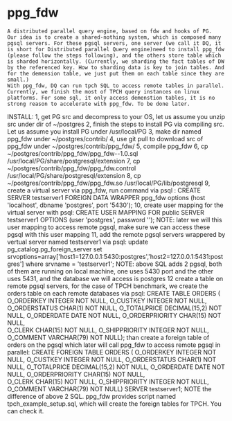 ppg_fdw
=======

	A distributed parallel query engine, based on fdw and hooks of PG.
	Our idea is to create a shared-nothing system, which is composed many pgsql servers. For these pgsql servers, one server (we call it DQ, it is short for Distributed parallel Query engine)need to install ppg_fdw (please follow the steps following), and the others store table which is sharded horizontally. (Currently, we sharding the fact tables of DW by the referenced key. How to sharding data is key to join tables. And for the demension table, we just put them on each table since they are small.)
	With ppg_fdw, DQ can run tpch SQL to access remote tables in parallel. 
	Currently, we finish the most of TPCH query instances on linux platforms. For some sql, it only access demenstion tables, it is no strong reason to accelerate with ppg_fdw. To be done later.

INSTALL:
	1, get PG src and decompress to your OS, let us assume you unzip src under dir of ~/postgres
	2, finish the steps to install PG via compiling src. Let us assume you install PG under /usr/local/PG
	3, make dir named ppg_fdw under ~/postgres/contrib/
    4, use git pull to download src of ppg_fdw under ~/postgres/contrib/ppg_fdw/
    5, compile ppg_fdw 
	6, cp ~/postgres/contrib/ppg_fdw/ppg_fdw--1.0.sql /usr/local/PG/share/postgresql/extension
    7, cp ~/postgres/contrib/ppg_fdw/ppg_fdw.control /usr/local/PG/share/postgresql/extension
    8, cp ~/postgres/contrib/ppg_fdw/ppg_fdw.so /usr/local/PG/lib/postgresql
	9, create a virtual server via ppg_fdw, run command via psql : 
		CREATE SERVER testserver1 FOREIGN DATA WRAPPER ppg_fdw options (host 'localhost', dbname 'postgres', port '5430');
	10, create user mapping for the virtual server with psql: 
		CREATE USER MAPPING FOR public SERVER testserver1 OPTIONS (user 'postgres', password '');
		NOTE: later we will this user mapping to access remote pgsql, make sure we can access these pgsql with this user mapping 
    11, add the remote pgsql servers wrappered by vertual server named testserver1 via psql:
        update pg_catalog.pg_foreign_server set srvoptions=array['host1=127.0.0.1:5430:postgres','host2=127.0.0.1:5431:postgres'] where srvname = 'testserver1';
		NOTE: above SQL adds 2 pgsql, both of them are running  on local machine, one uses 5430 port and the other uses 5431, and the database we will access is postgres 
    12  create a table on remote pgsql servers, for the case of TPCH benchmark, we create the orders table on each remote databases via psql:
		CREATE TABLE ORDERS ( O_ORDERKEY       INTEGER NOT NULL,
                           O_CUSTKEY        INTEGER NOT NULL,
                           O_ORDERSTATUS    CHAR(1) NOT NULL,
                           O_TOTALPRICE     DECIMAL(15,2) NOT NULL,
                           O_ORDERDATE      DATE NOT NULL,
                           O_ORDERPRIORITY  CHAR(15) NOT NULL,  
                           O_CLERK          CHAR(15) NOT NULL, 
                           O_SHIPPRIORITY   INTEGER NOT NULL,
                           O_COMMENT        VARCHAR(79) NOT NULL);
	 	than create a foreign table of orders on the pgsql which later will call ppg_fdw to access remote pgsql in parallel:
		CREATE FOREIGN TABLE ORDERS  ( O_ORDERKEY       INTEGER NOT NULL,
                           O_CUSTKEY        INTEGER NOT NULL,
                           O_ORDERSTATUS    CHAR(1) NOT NULL,
                           O_TOTALPRICE     DECIMAL(15,2) NOT NULL,
                           O_ORDERDATE      DATE NOT NULL,
                           O_ORDERPRIORITY  CHAR(15) NOT NULL,  
                           O_CLERK          CHAR(15) NOT NULL, 
                           O_SHIPPRIORITY   INTEGER NOT NULL,
                           O_COMMENT        VARCHAR(79) NOT NULL) SERVER testserver1;
       NOTE the difference of above 2 SQL.
       ppg_fdw provides script named tpch_example_setup.sql, which will create the foreign tables for TPCH. You can check it.

